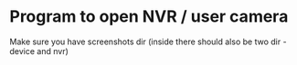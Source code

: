 # Program to open NVR / user camera
Make sure you have screenshots dir (inside there should also be two dir - device and nvr)